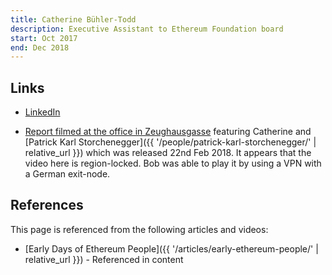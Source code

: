 ```yaml
---
title: Catherine Bühler-Todd
description: Executive Assistant to Ethereum Foundation board
start: Oct 2017
end: Dec 2018
---
```


## Links

- [LinkedIn](https://www.linkedin.com/in/catherine-b%C3%BChler-todd-b377a3153/)
* [Report filmed at the office in Zeughausgasse](https://www.n-tv.de/mediathek/videos/wirtschaft/Ethereum-loest-Blockchain-von-Kryptowaehrungen-article20301069.html) featuring Catherine and [Patrick Karl Storchenegger]({{ '/people/patrick-karl-storchenegger/' | relative_url }}) which was released 22nd Feb 2018.  It appears that the video here is region-locked.  Bob was able to play it by using a VPN with a German exit-node.

## References

This page is referenced from the following articles and videos:

- [Early Days of Ethereum People]({{ '/articles/early-ethereum-people/' | relative_url }}) - Referenced in content